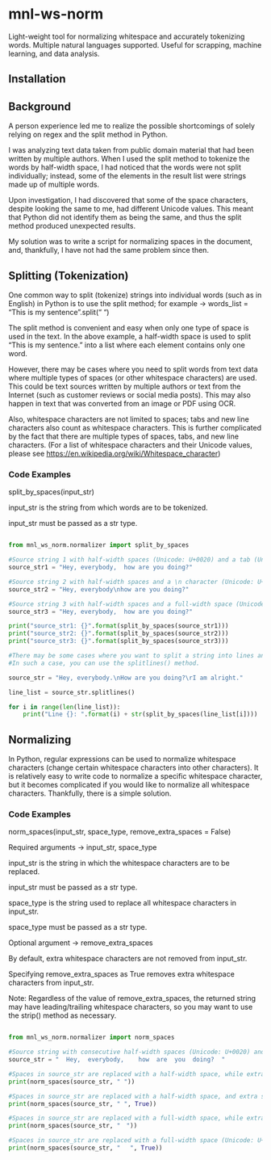 # mnl-ws-norm
Light-weight tool for normalizing whitespace and accurately tokenizing words. Multiple natural languages supported. Useful for scrapping, machine learning, and data analysis.

## Installation

## Background

A person experience led me to realize the possible shortcomings of solely relying on regex and the split method in Python.

I was analyzing text data taken from public domain material that had been written by multiple authors. When I used the split method to tokenize the words by half-width space, I had noticed that the words were not split individually; instead, some of the elements in the result list were strings made up of multiple words.

Upon investigation, I had discovered that some of the space characters, despite looking the same to me, had different Unicode values. This meant that Python did not identify them as being the same, and thus the split method produced unexpected results.

My solution was to write a script for normalizing spaces in the document, and, thankfully, I have not had the same problem since then.

## Splitting (Tokenization)

One common way to split (tokenize) strings into individual words (such as in English) in Python is to use the split method; for example -> words_list = “This is my sentence”.split(“ “)

The split method is convenient and easy when only one type of space is used in the text. In the above example, a half-width space is used to split “This is my sentence.” into a list where each element contains only one word.

However, there may be cases where you need to split words from text data where multiple types of spaces (or other whitespace characters) are used. This could be text sources written by multiple authors or text from the Internet (such as customer reviews or social media posts). This may also happen in text that was converted from an image or PDF using OCR.

Also, whitespace characters are not limited to spaces; tabs and new line characters also count as whitespace characters. This is further complicated by the fact that there are multiple types of spaces, tabs, and new line characters. (For a list of whitespace characters and their Unicode values, please see https://en.wikipedia.org/wiki/Whitespace_character)

### Code Examples

split_by_spaces(input_str)

input_str is the string from which words are to be tokenized. 

input_str must be passed as a str type.

```python

from mnl_ws_norm.normalizer import split_by_spaces

#Source string 1 with half-width spaces (Unicode: U+0020) and a tab (Unicode: U+0009).
source_str1 = "Hey, everybody,  how are you doing?"

#Source string 2 with half-width spaces and a \n character (Unicode: U+000A).
source_str2 = "Hey, everybody\nhow are you doing?"

#Source string 3 with half-width spaces and a full-width space (Unicode: U+3000).
source_str3 = "Hey, everybody,	how are you doing?"

print("source_str1: {}".format(split_by_spaces(source_str1)))
print("source_str2: {}".format(split_by_spaces(source_str2)))
print("source_str3: {}".format(split_by_spaces(source_str3)))

#There may be some cases where you want to split a string into lines and then split those lines by whitespace character.
#In such a case, you can use the splitlines() method.

source_str = "Hey, everybody.\nHow are you doing?\rI am alright."

line_list = source_str.splitlines()

for i in range(len(line_list)):
	print("Line {}: ".format(i) + str(split_by_spaces(line_list[i])))

```

## Normalizing

In Python, regular expressions can be used to normalize whitespace characters (change certain whitespace characters into other characters). It is relatively easy to write code to normalize a specific whitespace character, but it becomes complicated if you would like to normalize all whitespace characters. Thankfully, there is a simple solution.

### Code Examples

norm_spaces(input_str, space_type, remove_extra_spaces = False)

Required arguments -> input_str, space_type

input_str is the string in which the whitespace characters are to be replaced.

input_str must be passed as a str type.

space_type is the string used to replace all whitespace characters in input_str.

space_type must be passed as a str type.

Optional argument -> remove_extra_spaces

By default, extra whitespace characters are not removed from input_str. 

Specifying remove_extra_spaces as True removes extra whitespace characters from input_str.

Note: Regardless of the value of remove_extra_spaces, the returned string may have leading/trailing whitespace characters, so you may want to use the strip() method as necessary.

```python

from mnl_ws_norm.normalizer import norm_spaces

#Source string with consecutive half-width spaces (Unicode: U+0020) and a tab (Unicode: U+0009).
source_str = "  Hey,  everybody, 	how  are  you  doing?  "

#Spaces in source_str are replaced with a half-width space, while extra spaces are ignored.
print(norm_spaces(source_str, " "))

#Spaces in source_str are replaced with a half-width space, and extra spaces are removed.
print(norm_spaces(source_str, " ", True))

#Spaces in source_str are replaced with a full-width space, while extra spaces are ignored.
print(norm_spaces(source_str, "　"))

#Spaces in source_str are replaced with a full-width space (Unicode: U+3000), and extra spaces are removed.
print(norm_spaces(source_str, " 　", True))

```
